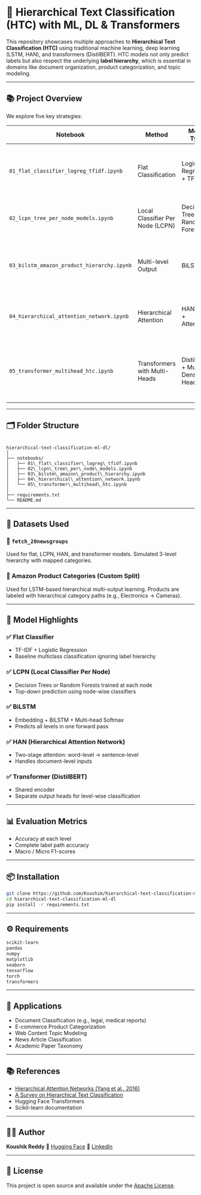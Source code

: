 # 🧠 Hierarchical Text Classification (HTC) with ML, DL & Transformers

This repository showcases multiple approaches to **Hierarchical Text Classification (HTC)** using traditional machine learning, deep learning (LSTM, HAN), and transformers (DistilBERT). HTC models not only predict labels but also respect the underlying **label hierarchy**, which is essential in domains like document organization, product categorization, and topic modeling.

---

## 📚 Project Overview

We explore five key strategies:

| Notebook | Method | Model Type | Description |
|----------|--------|------------|-------------|
| `01_flat_classifier_logreg_tfidf.ipynb` | Flat Classification | Logistic Regression + TF-IDF | Ignores label hierarchy — treats problem as flat multiclass |
| `02_lcpn_tree_per_node_models.ipynb` | Local Classifier Per Node (LCPN) | Decision Trees / Random Forest | Trains one model at each node in the hierarchy |
| `03_bilstm_amazon_product_hierarchy.ipynb` | Multi-level Output | BiLSTM | One model with separate outputs for each level of the hierarchy |
| `04_hierarchical_attention_network.ipynb` | Hierarchical Attention | HAN (GRU + Attention) | Learns attention at both word and sentence levels |
| `05_transformer_multihead_htc.ipynb` | Transformers with Multi-Heads | DistilBERT + Multi-Dense Heads | Fine-tunes a transformer with multiple heads for level-wise outputs |

---

## 🗂️ Folder Structure

```

hierarchical-text-classification-ml-dl/
│
├── notebooks/
│   ├── 01\_flat\_classifier\_logreg\_tfidf.ipynb
│   ├── 02\_lcpn\_tree\_per\_node\_models.ipynb
│   ├── 03\_bilstm\_amazon\_product\_hierarchy.ipynb
│   ├── 04\_hierarchical\_attention\_network.ipynb
│   └── 05\_transformer\_multihead\_htc.ipynb
│
├── requirements.txt
└── README.md

````

---

## 🧪 Datasets Used

### 🔹 `fetch_20newsgroups`  
Used for flat, LCPN, HAN, and transformer models. Simulated 3-level hierarchy with mapped categories.

### 🔹 Amazon Product Categories (Custom Split)  
Used for LSTM-based hierarchical multi-output learning. Products are labeled with hierarchical category paths (e.g., Electronics → Cameras).

---

## 🔧 Model Highlights

### ✅ Flat Classifier
- TF-IDF + Logistic Regression
- Baseline multiclass classification ignoring label hierarchy

### ✅ LCPN (Local Classifier Per Node)
- Decision Trees or Random Forests trained at each node
- Top-down prediction using node-wise classifiers

### ✅ BiLSTM
- Embedding + BiLSTM + Multi-head Softmax
- Predicts all levels in one forward pass

### ✅ HAN (Hierarchical Attention Network)
- Two-stage attention: word-level → sentence-level
- Handles document-level inputs

### ✅ Transformer (DistilBERT)
- Shared encoder
- Separate output heads for level-wise classification

---

## 📊 Evaluation Metrics

- Accuracy at each level
- Complete label path accuracy
- Macro / Micro F1-scores

---

## 📦 Installation

```bash
git clone https://github.com/Koushim/hierarchical-text-classification-ml-dl.git
cd hierarchical-text-classification-ml-dl
pip install -r requirements.txt
````

---

## ⚙️ Requirements

```txt
scikit-learn
pandas
numpy
matplotlib
seaborn
tensorflow
torch
transformers
```

---

## 📌 Applications

* Document Classification (e.g., legal, medical reports)
* E-commerce Product Categorization
* Web Content Topic Modeling
* News Article Classification
* Academic Paper Taxonomy

---

## 📚 References

* [Hierarchical Attention Networks (Yang et al., 2016)](https://www.aclweb.org/anthology/N16-1174/)
* [A Survey on Hierarchical Text Classification](https://arxiv.org/abs/1905.01646)
* Hugging Face Transformers
* Scikit-learn documentation

---

## 👨‍💻 Author

**Koushik Reddy**
🔗 [Hugging Face](https://huggingface.co/Koushim) 
🔗 [LinkedIn](https://www.linkedin.com/in/koushik-reddy-k-790938257)

---

## 📌 License

This project is open source and available under the [Apache License](LICENSE).

````
